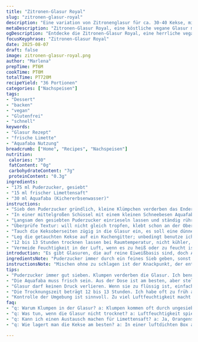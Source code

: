 ```yaml
---
title: "Zitronen-Glasur Royal"
slug: "zitronen-glasur-royal"
description: "Eine variation von Zitronenglasur für ca. 30-40 Kekse, mit weniger Zucker, hingegossen mit Limettensaft statt Zitrone, und statt Eiweiß eine aquafaba-basis. Glutenfrei, laktosefrei, eifrei, nussfrei, vegan. Süßer Glasurteig mit frischem Zitrusaroma, glänzend nach dem Trocknen, perfekt um Kekspitzen zu tauchen."
metaDescription: "Zitronen-Glasur Royal, eine köstliche vegane Glasur mit Limettensaft für Kekse, weniger Zucker und ein frisches Aroma, perfekt zum Eintauchen."
ogDescription: "Entdecke die Zitronen-Glasur Royal, eine herrliche vegane Glasur mit Limettensaft, ideal für deine Lieblingskekse – erfrischend und glänzend."
focusKeyphrase: "Zitronen-Glasur Royal"
date: 2025-08-07
draft: false
image: zitronen-glasur-royal.png
author: "Marlena"
prepTime: PT6M
cookTime: PT0M
totalTime: PT720M
recipeYield: "36 Portionen"
categories: ["Nachspeisen"]
tags:
- "Dessert"
- "backen"
- "vegan"
- "Glutenfrei"
- "schnell"
keywords:
- "Glasur Rezept"
- "frische Limette"
- "Aquafaba Nutzung"
breadcrumb: ["Home", "Recipes", "Nachspeisen"]
nutrition: 
 calories: "30"
 fatContent: "0g"
 carbohydrateContent: "7g"
 proteinContent: "0.3g"
ingredients:
- "175 ml Puderzucker, gesiebt"
- "15 ml frischer Limettensaft"
- "30 ml Aquafaba (Kichererbsenwasser)"
instructions:
- "Sieb den Puderzucker gründlich, kleine Klümpchen verderben das Endergebnis, habe ich oft genug erlebt."
- "In einer mittelgroßen Schüssel mit einem kleinen Schneebesen Aquafaba und Limettensaft mischen; das sprudelt leicht, die Säure verändert die Konsistenz, macht die Glasur dichter, aber nicht trocken."
- "Langsam den gesiebten Puderzucker einrieseln lassen und ständig rühren, nicht schlagen, sonst wird's zu luftig; die Glasur soll dickflüssig sein, schwer vom Löffel fallen, fast cremig."
- "Überprüfe Textur: will nicht gleich tropfen, klebt schon an der Oberfläche, ist glänzend. Wenn zu flüssig, noch ein wenig Puderzucker einrieseln, zu dick, ein paar Tropfen Limettensaft ergänzen."
- "Tauch die Keksoberseiten zügig in die Glasur ein, es soll eine dünne, deckende Schicht sein, die langsam abtropft und glänzt. Auch hier schneiden saubere Bewegungen Fehler."
- "Leg die getauchten Kekse auf ein Kuchengitter; unbedingt benutze ich ein Rost, sonst kleben sie unten am Backblech fest. Glasur bleibt beim Trocknen sichtbar, leicht angeraut, nicht glatt; das zeigt das Austrocknen an."
- "12 bis 13 Stunden trocknen lassen bei Raumtemperatur, nicht kühler, sonst reißt die Glasur. Ich höre oft auf den Klick, wenn die Glasur leicht federt, das heißt sie ist stabil ohne zu brechen."
- "Vermeide Feuchtigkeit in der Luft, wenn es zu heiß oder zu feucht ist, wird die Glasur klebrig. Notfalls mit einem Ventilator trocknen, nicht aufhängen, das sieht zwar exotisch aus, aber nass tropft die Glasur runter."
introduction: "Es gibt Glasuren, die auf reine Eiweißbasis sind, doch Aquafaba, das Kichererbsenwasser, ist mein Favorit für diese vegane Version. Dieser kleine Trick sorgt nicht nur für Reinigung von Eiweiß, sondern bringt auch Allergikern Freude ohne Kompromisse an Geschmack und Optik. Der Limettensaft ersetzt Zitrone, weil ich seinen helleren, frischen Duft mag, der die Zuckeraromen ein bisschen vibrierender macht. Weniger Zucker als üblich, weil nicht alles zu süß sein muss, und ich wollte eine Glasur, die beim Backen mit feiner Konsistenz glänzt und schön aushärtet. Wichtig ist das Zusammenspiel von Säure und Kichererbsen-Flüssigkeit, das sorgt für den richtigen Biss auf dem Keks."
ingredientsNote: "Puderzucker immer durch ein feines Sieb geben, sonst klumpt die Glasur leicht. Aquafaba statt Eiweiß ist nicht nur vegan, es verändert auch die Struktur, Glasur wird weicher und länger haltbar. Limettensaft ist eine erfrischende Variante zur klassischen Zitrone; tipp: aromatisch, aber nicht überdosieren, sonst kippt der Geschmack ins Saure. Wenn kein Aquafaba bereitsteht, geht auch steif geschlagener Eiweißersatz aus Tofu, aber das erfordert Anpassung der Flüssigkeitsmenge. Ersatz für Puderzucker ist weniger möglich, da die Struktur darauf basiert. Zitronen- und Limettensaft kann durch Orangensaft ersetzt werden, dann ist die Glasur etwas milder und süßer, passt gut zu bestimmten Keksarten."
instructionsNote: "Mischen ohne zu schlagen ist der Knackpunkt, der entscheidet wie die Glasur später aussieht. Bleib beim Schneebesen, kein elektrischer Handmixer, sonst wird's zu luftig und reißt schneller. Tauchtechnik: sauber und zügig, sonst klumpt die Glasur am Rand. Trocknungszeit nicht zu unter- oder überschätzen, lieber ein wenig länger; Glasur sollte steif, aber nicht spröde sein. 12 bis 13 Stunden sind Richtwert, aber bessere Indikatoren sind Wort und Gefühl: wenn Glasur matt wird, nicht mehr klebrig, das Klangbild beim Fingertipp gehärtet klingt, dann passt es. Luftfeuchtigkeit checken, Glasurfenster nicht öffnen bei hoher Luftfeuchte, sonst wird es schleimig. Nach dem Trocknen kannst du Kekse einige Tage lagern, Glasur hält auch ohne Zusatzstoffe. Wenn Glasur zu glatt wird, zu pampig, fehlt oft der Limettensaft, sonst bricht sie zu schnell."
tips:
- "Puderzucker immer gut sieben. Klumpen verderben die Glasur. Ich benutze ein feines Sieb, je kleiner die Löcher, desto besser das Ergebnis. Achte darauf, keine Rückstände zu lassen. Klumpige Glasuren sind frustrierend und unansehnlich. Nach dem ersten Versuch habe ich immer darauf geachtet. Auch das Mischen ohne Schlagen ist entscheidend."
- "Die Aquafaba muss frisch sein. Aus der Dose ist am besten, aber stellt sicher, dass ihr guten Kichererbsenwasser verwendet. Ich sepere es immer gleich. Bei meinem ersten Versuch war es zu alt; die Glasur wurde nicht fest. Frische sorgt für die richtige Konsistenz. Hat man kein Aquafaba? Alternativ kann steif geschlagener Eiweißersatz aus Tofu verwenden, aber hier vorsichtig mit der Flüssigkeitsmenge sein."
- "Glasur darf keinen Druck verlieren. Wenn sie zu flüssig ist, einfach mehr Puderzucker einrühren – es braucht Feingefühl, so selbst beim ersten Mal war ich unsicher. Ich teste immer mit einem Löffel: ist die Konsistenz dickflüssig, aber nicht klumpig? Wenn sie zu dick ist, ist ein paar Tropfen Limettensaft nötig. Achte darauf, dass sie beim Eintauchen nicht tröpfelt."
- "Die Trocknungszeit beträgt 12 bis 13 Stunden. Ich habe oft zu früh aufgeben und hatte später Probleme, die die Glasur nicht stabil war. Beobachten ist wichtig – es gibt keinen perfekten Moment. Wenn sie matt wird, hast du aber einen guten Anzeichen. Wenn sie beim Fingertipp federnd bleibt, ist sie bereit. Finger weg von zu feuchten Räumen während der Trocknung."
- "Kontrolle der Umgebung ist sinnvoll. Zu viel Luftfeuchtigkeit macht die Glasur klebrig. Ich bin schon einmal in eine Falle getappt, das war mühsam. Wenn die Luftfeuchtigkeit hoch ist, benutze einen Ventilator, um die Glasur schneller trocknen zu lassen, aber nicht direkt darauf halten. Und lass sie nicht auf einem Blech kleben – ein Rost ist ideal."
faq:
- "q: Warum Klumpen in der Glasur? a: Klumpen kommen oft durch ungesiebten Puderzucker. Immer gut sieben. Auch alte Zutaten können der Grund sein. Neu sind besser; oft frische Produkte testen."
- "q: Was tun, wenn die Glasur nicht trocknet? a: Luftfeuchtigkeit spielt eine Rolle. Ist die Küche zu feucht? Mehr Zeit geben. Notfalls Fenster schließen, bis die Glasur fest geworden ist."
- "q: Kann ich einen Austausch machen für Limettensaft? a: Ja, Orangensaft funktioniert gut, wird milder. Zitrone ist klassisch, aber frischer Limetten-Geschmack passt toll."
- "q: Wie lagert man die Kekse am besten? a: In einer luftdichten Box aufbewahren. Auch nach Tagen bleibt die Glasur haltbar. Wichtig, keine Feuchtigkeit zulassen. Ich stelle meine Box immer an einen dunklen Ort."

---
```

